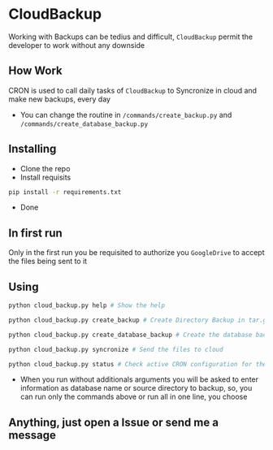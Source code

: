 # CloudBackup

Working with Backups can be tedius and difficult, `CloudBackup` permit the developer to work without any downside

## How Work

CRON is used to call daily tasks of `CloudBackup` to Syncronize in cloud and make new backups, every day 

* You can change the routine in `/commands/create_backup.py` and `/commands/create_database_backup.py`

## Installing

* Clone the repo
* Install requisits 
```bash
pip install -r requirements.txt
```
* Done

## In first run

Only in the first run you be requisited to authorize you `GoogleDrive` to accept the files being sent to it

## Using

```bash
python cloud_backup.py help # Show the help
```

```bash
python cloud_backup.py create_backup # Create Directory Backup in tar.gz
```

```bash
python cloud_backup.py create_database_backup # Create the database backup in SQL
```

```bash
python cloud_backup.py syncronize # Send the files to cloud
```

```bash
python cloud_backup.py status # Check active CRON configuration for the user
```

* When you run without additionals arguments you will be asked to enter information as database name or source directory to backup, so, you can run only the commands above or run all in one line, you choose


## Anything, just open a Issue or send me a message